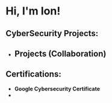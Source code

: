 <h1>Hi, I'm Ion! 

<h2>CyberSecurity Projects:</h2>

- <b>Projects (Collaboration)</b>
  -

<h2>Certifications:</h2>

- <b>Google Cybersecurity Certificate</b>
- <b></b>


<!--
**joshmadakor1/joshmadakor1** is a ✨ _special_ ✨ repository because its `README.md` (this file) appears on your GitHub profile.

Here are some ideas to get you started:

- 🔭 I’m currently working on ...
- 🌱 I’m currently learning ...
- 👯 I’m looking to collaborate on ...
- 🤔 I’m looking for help with ...
- 💬 Ask me about ...
- 📫 How to reach me: ...
- 😄 Pronouns: ...
- ⚡ Fun fact: ...
-->
